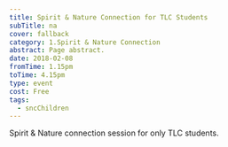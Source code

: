 ```yaml
---
title: Spirit & Nature Connection for TLC Students
subTitle: na
cover: fallback
category: 1.Spirit & Nature Connection
abstract: Page abstract.
date: 2018-02-08
fromTime: 1.15pm
toTime: 4.15pm
type: event
cost: Free
tags:
  - sncChildren
---
```


Spirit & Nature connection session for only TLC students.

